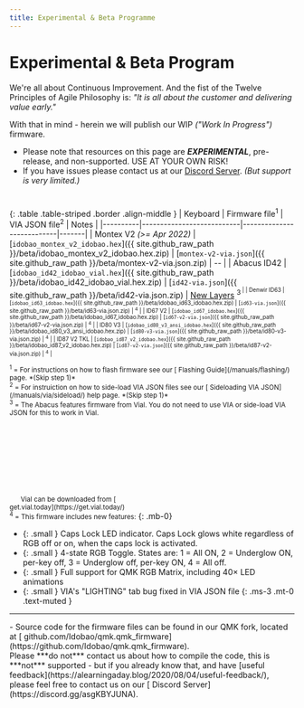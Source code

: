 ```yaml
---
title: Experimental & Beta Programme
---
```


# <i class="fas fa-baby"></i> Experimental & Beta Program

We're all about Continuous Improvement.  And the fist of the Twelve Principles of Agile Philosophy is: *"It is all about the customer and delivering value early."*

With that in mind - herein we will publish our WIP *("Work In Progress")* firmware.

<div class="border shadow shadow-sm border-danger bg-danger bg-opacity-10 rounded-3 p-2 mb-4 text-opacity-75">
  <ul class="fa-ul mb-0 me-3">
  <li><span class="fa-li"><i class="fas fa-exclamation-triangle text-danger"></i></span>
    Please note that resources on this page are <b><i>EXPERIMENTAL</i></b>, pre-release, and non-supported.  USE AT YOUR OWN RISK!</li>
  <li class="mt-3"><span class="fa-li"><i class="fas fa-info-circle text-info"></i></span>
    If you have issues please contact us at our <a href="https://discord.gg/asgKBYJUNA"><i class="fab fa-discord"></i> Discord Server</a>.
    <i>(But support is very limited.)</i></li>
  </ul>
</div>

# <i class="fas fa-baby-carriage"></i>

{: .table .table-striped .border .align-middle }
| Keyboard | Firmware file<sup>1</sup> | VIA JSON file<sup>2</sup> | Notes |
|----------|---------------------------|---------------------------|-------|
| Montex V2 *(>= Apr 2022)* | [`idobao_montex_v2_idobao.hex`]({{ site.github_raw_path }}/beta/idobao_montex_v2_idobao.hex.zip) | [`montex-v2-via.json`]({{ site.github_raw_path }}/beta/montex-v2-via.json.zip) | *--* |
| Abacus ID42 | [`idobao_id42_idobao_vial.hex`]({{ site.github_raw_path }}/beta/idobao_id42_idobao_vial.hex.zip) | [`id42-via.json`]({{ site.github_raw_path }}/beta/id42-via.json.zip) | [New Layers](id42-layer-readme.png) <sup>3<sup> |
| Denwir ID63 | [`idobao_id63_idobao.hex`]({{ site.github_raw_path }}/beta/idobao_id63_idobao.hex.zip) | [`id63-via.json`]({{ site.github_raw_path }}/beta/id63-via.json.zip) | <sup>4</sup> |
| ID67 V2 | [`idobao_id67_idobao.hex`]({{ site.github_raw_path }}/beta/idobao_id67_idobao.hex.zip) | [`id67-v2-via.json`]({{ site.github_raw_path }}/beta/id67-v2-via.json.zip) | <sup>4</sup> |
| ID80 V3 | [`idobao_id80_v3_ansi_idobao.hex`]({{ site.github_raw_path }}/beta/idobao_id80_v3_ansi_idobao.hex.zip) | [`id80-v3-via.json`]({{ site.github_raw_path }}/beta/id80-v3-via.json.zip) | <sup>4</sup> |
| ID87 V2 TKL | [`idobao_id87_v2_idobao.hex`]({{ site.github_raw_path }}/beta/idobao_id87_v2_idobao.hex.zip) | [`id87-v2-via.json`]({{ site.github_raw_path }}/beta/id87-v2-via.json.zip) | <sup>4</sup> |


<small class="text-muted">
<sup>1</sup> = For instructions on how to flash firmware see our [<i class="fas fa-bolt"></i> Flashing Guide](/manuals/flashing/) page.  *(Skip step 1)*<br>
<sup>2</sup> = For instruiction on how to side-load VIA JSON files see our [<i class="fas fa-download"></i> Sideloading VIA JSON](/manuals/via/sideload/) help page. *(Skip step 1)*<br>
<sup>3</sup> = The Abacus features firmware from Vial. You do not need to use VIA or side-load VIA JSON for this to work in Vial.<br>
&nbsp; &nbsp; &nbsp; Vial can be downloaded from [<svg class="fa"><use xlink:href="#vial-logo"></use></svg> get.vial.today](https://get.vial.today/)<br>
<sup>4</sup> = This firmware includes new features:</small>
{: .mb-0}  

  * {: .small } Caps Lock LED indicator. Caps Lock glows white regardless of RGB off or on, when the caps lock is activated.
  * {: .small } 4-state RGB Toggle.  States are: 1 = All ON, 2 = Underglow ON, per-key off, 3 = Underglow off, per-key ON, 4 = All off.
  * {: .small } Full support for QMK RGB Matrix, including 40× LED animations
  * {: .small } VIA's "LIGHTING" tab bug fixed in VIA JSON file
  {: .ms-3 .mt-0 .text-muted } 

-----

<span class="text-muted">
<i class="fas fa-code"></i> - Source code for the firmware files can be found in our QMK fork, located at [<i class="fab fa-github-alt"></i> github.com/Idobao/qmk.qmk_firmware](https://github.com/Idobao/qmk.qmk_firmware).<br>
Please ***do not*** contact us about how to compile the code, this is ***not*** supported - but if you already know that, and have [useful feedback](https://alearningaday.blog/2020/08/04/useful-feedback/), please feel free to contact us on our [<i class="fab fa-discord"></i> Discord Server](https://discord.gg/asgKBYJUNA).
</span>
